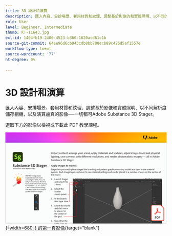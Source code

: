 ```yaml
---
title: 3D 設計和演算
description: 匯入內容、安排場景、套用材質和紋理、調整基於影像的和實體照明、以不同的解析度儲存相機，以及演算逼真的影像
role: User
level: Beginner, Intermediate
thumb: KT-11643.jpg
exl-id: 1404fb19-2400-4523-b360-1620acd61c1b
source-git-commit: 64ee96d6cb943cdb8bb708ecb89c426d5af1557e
workflow-type: tm+mt
source-wordcount: '77'
ht-degree: 0%

---
```


# 3D 設計和演算

匯入內容、安排場景、套用材質和紋理、調整基於影像和實體照明、以不同解析度儲存相機，以及演算逼真的影像──一切都可Adobe Substance 3D Stager。

選取下方的影像以檢視或下載此 PDF 教學課程。

[![教學課程 ](assets/Substance3DStager.png) {「width=680」} 的第一頁影像](assets/Adobe-Substance-Stager.pdf){target="blank"}
